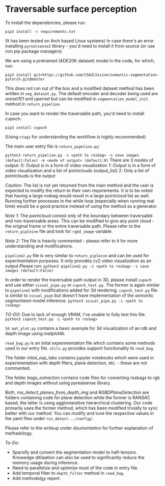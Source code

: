 # Traversable surface perception

To install the dependencies, please run:

`pip3 install -r requirements.txt`

(It has been tested on Arch based Linux systems)
In case there's an error installing `pyrealsense2` library - you'd need to install it from source (or use non pip package managers)

We are using a pretrained (ADE20K dataset) model in the code, for which, run:

`pip3 install git+https://github.com/CSAILVision/semantic-segmentation-pytorch.git@master`

This does not run out of the box and a modified dataset method has been written in `seg_dataset.py`. The default encoder and decoder being used are _resnet101_ and _upernet_ but can be modified in `segmentation_model_init` method in `return_pipeline`.

In case you want to render the traversable path, you'd need to install cupoch:

`pip3 install cupoch`

(Using `ctags` for understanding the workflow is highly recommended)

The main user entry file is `return_pipeline.py`:

`python3 return_pipeline.py -i <path to rosbag> -s save images (default:False) -m <mode of output> (default:0)`
There are 3 modes of output:
0: Output is in a form of video visualization
1: Output is in a form of video visualization and a list of pointclouds (output_list)
2: Only a list of pointclouds is the output

_Caution_: The list is not yet returned from the main method and the user is expected to modify the return to their own requirements. It is to be noted that having a large rosbag would result in a large pointcloud list as well. Running further processes in the while loop (especially when running real time) would be a good practice instead of using the method as a generator.

_Note 1_: The pointcloud consist only of the boundary between traversable and non-traversable areas. This can be modified to give any point cloud - the original frame or the entire traversable path. Please refer to the `return_pipleine` file and look for `rgbd_image` variable.

_Note 2_: The file is heavily commented - please refer to it for more understanding and modifications.

`pipeline2.py` file is very similar to `return_pipleine` and can be used for experimentation purposes. It only provides cv2 video visualization as an output.Please run:
`python3 pipeline2.py -i <path to rosbag> -s save images (default:False)`

In order to render the traversable path output in 3D, please install `cupoch` and use either `visual_pipe.py` or `cupoch_test.py`. The former is again similar to `pipeline2` with modifications added for 3d rendering. `cupoch_test.py` file is similat to `visual_pipe` but doesn't have implementation of the _semantic segmentaion_ model inference.
`python3 visual_pipe.py -i <path to rosbag>`

_TO-DO_: Due to lack of enough VRAM, I've unable to fully test this file.
`
python3 cupoch_test.py -i <path to rosbag>`

`3d mat_plot.py` contains a basic example for 3d visualization of an rdb and depth image using _matplotlib_.

`read_bag.py` is an intial experimentation file which contains some methods used in our entry file. `utils.py` provides support functionality to `read_bag`.

The folder _intial_exp_labs_ contains jupyter notebooks which were used in experimentation with depth flters, plane detection, etc. - these are not commented.

The folder _bags_extraction_ contains code files for converting rosbags to rgb and depth images without using pyrealsense library. 

Both, _ros_detect_planes_from_depth_img_ and _RGBDPlaneDetection_ are folders containing code for plane detection while the former is RANSAC based, the latter is using agglomerative hierarchical clustering. Our code primarily uses the former method, which has been modified trivially to sync better with our method. You can modify and tune the respective values in the yaml files under `ros_detect.../config/`.

Please refer to the writeup under _doumentation_ for further explanation of methadology.


_To-Do_: 
* Sparsify and convert the segmentation model to half-tensors. Knowedge ditilaation can also be used to significantly reduce the memory usage during inference.
* Need to parallelize and optimize most of the code in entry file.
* Add temporal filter to `depth_filter` method in `read_bag`.
* Add methodolgy report.

